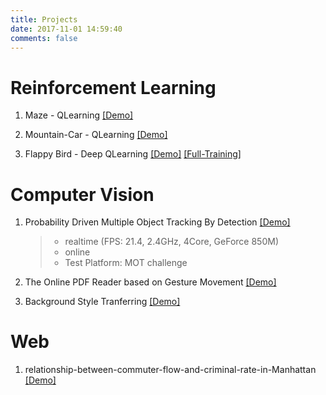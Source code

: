 ```yaml
---
title: Projects
date: 2017-11-01 14:59:40
comments: false
---
```


# Reinforcement Learning

1. Maze - QLearning [[Demo]](https://youtu.be/dGsdZ1ID9_8)

2. Mountain-Car - QLearning [[Demo]](https://youtu.be/m0FnRzyQ1Dw)

3. Flappy Bird - Deep QLearning [[Demo]](https://youtu.be/2d4QtKOX014) [[Full-Training]](https://youtu.be/IgaaCkskzX4)


# Computer Vision

1. Probability Driven Multiple Object Tracking By Detection [[Demo]](https://motchallenge.net/tracker/TraByDetRT)
    > - realtime (FPS: 21.4, 2.4GHz, 4Core, GeForce 850M)
    > - online
    > - Test Platform: MOT challenge

2. The Online PDF Reader based on Gesture Movement [[Demo]](https://www.youtube.com/watch?v=IsIhWa0TZrA&feature=youtu.be)

3. Background Style Tranferring [[Demo]](http://35.245.30.254:8080/#/)

# Web

1. relationship-between-commuter-flow-and-criminal-rate-in-Manhattan [[Demo]](http://35.231.39.145:8080)